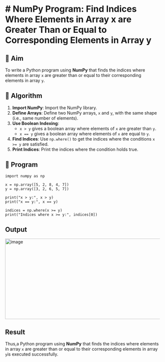 # # NumPy Program: Find Indices Where Elements in Array x are Greater Than or Equal to Corresponding Elements in Array y

## 🎯 Aim
To write a Python program using **NumPy** that finds the indices where elements in array `x` are greater than or equal to their corresponding elements in array `y`.

## 🧠 Algorithm
1. **Import NumPy**: Import the NumPy library.
2. **Define Arrays**: Define two NumPy arrays, `x` and `y`, with the same shape (i.e., same number of elements).
3. **Use Boolean Indexing**: 
   - `x > y` gives a boolean array where elements of `x` are greater than `y`.
   - `x == y` gives a boolean array where elements of `x` are equal to `y`.
4. **Find Indices**: Use `np.where()` to get the indices where the conditions `x >= y` are satisfied.
5. **Print Indices**: Print the indices where the condition holds true.

## 🧾 Program
```
import numpy as np

x = np.array([5, 2, 8, 4, 7])
y = np.array([3, 2, 6, 5, 7])

print("x > y:", x > y)
print("x == y:", x == y)

indices = np.where(x >= y)
print("Indices where x >= y:", indices[0])
```

## Output
<img width="540" height="263" alt="image" src="https://github.com/user-attachments/assets/91326abd-5b98-4a4f-8711-efce5eea97b0" />

## Result
Thus,a Python program using **NumPy** that finds the indices where elements in array `x` are greater than or equal to their corresponding elements in array `y`is executed successfully.
